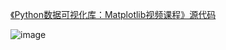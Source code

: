 [《Python数据可视化库：Matplotlib视频课程》源代码](https://geekori.com/weixin/orishop/multi_platform_redirect.php?id=1)

![image](https://s1.51cto.com/images/201711/05/6789ce9a395abed0c003ec0aae5177b3.png)




